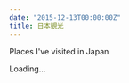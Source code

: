 ```yaml
---
date: "2015-12-13T00:00:00Z"
title: 日本観光
---
```


Places I've visited in Japan

<script type="text/javascript" src="https://www.google.com/jsapi"></script>
<script type="text/javascript">
    // https://developers.google.com/chart/interactive/docs/gallery/annotationchart
    // https://en.wikipedia.org/wiki/ISO_3166-2:JP
    google.load("visualization", "1");
    google.setOnLoadCallback(function() {
        var wrap = new google.visualization.ChartWrapper({
            'chartType': 'GeoChart',
            'dataTable': [
                ['都道府県', ''],
                ['JP-11', '埼玉県'],
                ['JP-12', '千葉県'],
                ['JP-13', '東京都'],
                ['JP-14', '神奈川県'],
                ['JP-15', '新潟県'],
                ['JP-23', '愛知県'],
                ['JP-26', '京都府'],
                ['JP-27', '大阪府'],
                ['JP-29', '奈良県'],
                ['JP-34', '広島県'],
                ['JP-35', '山口県'],
                ['JP-37', '香川県'],
                ['JP-38', '愛媛県'],
                ['JP-40', '福岡県'],
                ['JP-41', '佐賀県'],
                ['JP-42', '長崎県']
            ],
            'containerId': 'chart_div',
            'options': {
                region: 'JP',
                resolution: 'provinces'
            }
        });
        wrap.draw();
    });
</script>
<div id="chart_div" style="width:800px; height:400px">Loading...</div>

